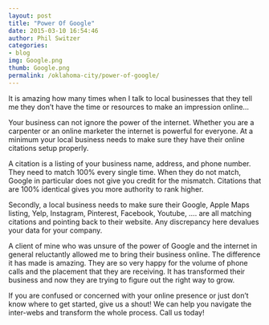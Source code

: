 ```yaml
---
layout: post
title: "Power Of Google"
date: 2015-03-10 16:54:46
author: Phil Switzer
categories: 
- blog 
img: Google.png
thumb: Google.png
permalink: /oklahoma-city/power-of-google/
---
```


It is amazing how many times when I talk to local businesses that they tell me they don’t have the time or resources to make an impression online…

Your business can not ignore the power of the internet. Whether you are a carpenter or an online marketer the internet is powerful for everyone.  At a minimum your local business needs to make sure they have their online citations setup properly. <!--more-->

A citation is a listing of your business name, address, and phone number. They need to match 100% every single time. When they do not match, Google in particular does not give you credit for the mismatch. Citations that are 100% identical gives you more authority to rank higher.

Secondly, a local business needs to make sure their Google, Apple Maps listing, Yelp, Instagram, Pinterest, Facebook, Youtube, …. are all matching citations and pointing back to their website. Any discrepancy here devalues your data for your company.

A client of mine who was unsure of the power of Google and the internet in general reluctantly allowed me to bring their business online. The difference it has made is amazing. They are so very happy for the volume of phone calls and the placement that they are receiving. It has transformed their business and now they are trying to figure out the right way to grow.

If you are confused or concerned with your online presence or just don’t know where to get started, give us a shout! We can help you navigate the inter-webs and transform the whole process. Call us today!